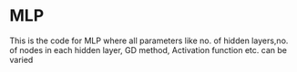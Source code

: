 # MLP
This is the code for MLP where all parameters like no. of hidden layers,no. of nodes in each hidden layer, GD method, Activation function etc. can be varied 
